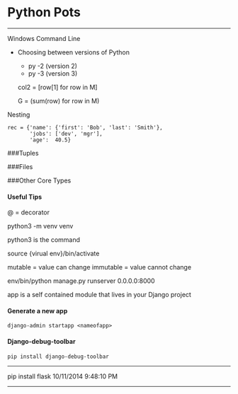 # Python Pots #
---

Windows Command Line

- Choosing between versions of Python
	- py -2 (version 2)
	- py -3 (version 3)

    col2 = [row[1] for row in M]
    
    G = (sum(row) for row in M)

Nesting

    rec = {'name': {'first': 'Bob', 'last': 'Smith'},
           'jobs': ['dev', 'mgr'],
           'age':  40.5}

    
###Tuples



###Files



###Other Core Types


#### Useful Tips

@ = decorator

python3 -m venv venv

python3 is the command

source {virual env}/bin/activate

mutable = value can change
immutable = value cannot change

env/bin/python manage.py runserver 0.0.0.0:8000

app is a self contained module that lives in your Django project

#### Generate a new app

	django-admin startapp <nameofapp>

#### Django-debug-toolbar

	pip install django-debug-toolbar

---
pip install flask
10/11/2014 9:48:10 PM 

---